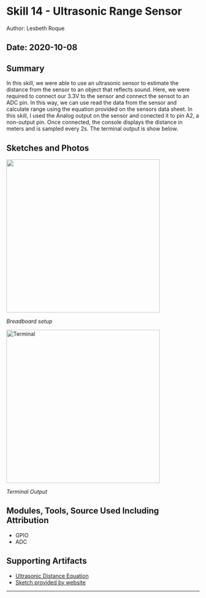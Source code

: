 #  Skill 14 - Ultrasonic Range Sensor

Author: Lesbeth Roque

Date: 2020-10-08
-----

## Summary
In this skill, we were able to use an ultrasonic sensor to estimate the distance from the sensor to an object that reflects sound. Here, we were required to connect our 3.3V to the sensor and connect the sensot to an ADC pin. In this way, we can use read the data from the sensor and calculate range using the equation provided on the sensors data sheet. In this skill, I used the Analog output on the sensor and conected it to pin A2, a non-output pin. Once connected, the console displays the distance in meters and is sampled every 2s. The terminal output is show below.

## Sketches and Photos
<p align="left">
<img src="https://github.com/BU-EC444/Roque-Lesbeth/blob/master/skills/cluster-2/14/images/14_Breadboard.jpg" width="400">
</p>
<p>
    <em>Breadboard setup</em>
</p>

<p align="left">
<img src="https://github.com/BU-EC444/Roque-Lesbeth/blob/master/skills/cluster-2/14/images/14_Terminal.jpg" alt="Terminal" width="400">
</p>
<p>
    <em>Terminal Output</em>
</p>

## Modules, Tools, Source Used Including Attribution
- GPIO
- ADC

## Supporting Artifacts
- [Ultrasonic Distance Equation](https://www.maxbotix.com/documents/HRLV-MaxSonar-EZ_Datasheet.pdf)
- [Sketch provided by website](http://whizzer.bu.edu/skills/ultrasonic1)

-----
